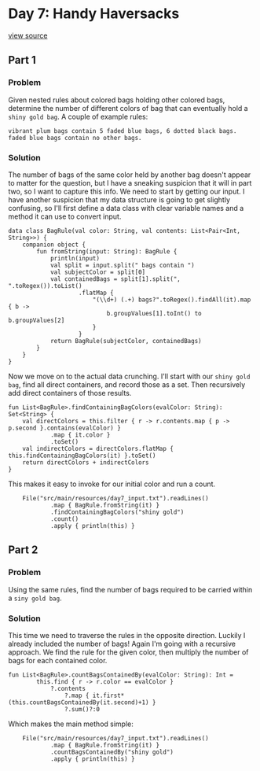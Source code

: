 # Day 7: Handy Haversacks
[view source](/src/main/kotlin/day7/Day7.kt)
## Part 1
### Problem
Given nested rules about colored bags holding other colored bags, determine
the number of different colors of bag that can eventually hold a `shiny gold bag`.
A couple of example rules:
```
vibrant plum bags contain 5 faded blue bags, 6 dotted black bags.
faded blue bags contain no other bags.
```
### Solution
The number of bags of the same color held by another bag doesn't appear
to matter for the question, but I have a sneaking suspicion that it
will in part two, so I want to capture this info.
We need to start by getting our input. I have another suspicion that
my data structure is going to get slightly confusing, so I'll first define
a data class with clear variable names and a method it can use to convert input.
```
data class BagRule(val color: String, val contents: List<Pair<Int, String>>) {
    companion object {
        fun fromString(input: String): BagRule {
            println(input)
            val split = input.split(" bags contain ")
            val subjectColor = split[0]
            val containedBags = split[1].split(", ".toRegex()).toList()
                    .flatMap {
                        "(\\d+) (.+) bags?".toRegex().findAll(it).map { b ->
                            b.groupValues[1].toInt() to b.groupValues[2]
                        }
                    }
            return BagRule(subjectColor, containedBags)
        }
    }
}
```
Now we move on to the actual data crunching. I'll start with our `shiny gold bag`, 
find all direct containers, and record those as a set. Then recursively add direct 
containers of those results.
```
fun List<BagRule>.findContainingBagColors(evalColor: String): Set<String> {
    val directColors = this.filter { r -> r.contents.map { p -> p.second }.contains(evalColor) }
            .map { it.color }
            .toSet()
    val indirectColors = directColors.flatMap { this.findContainingBagColors(it) }.toSet()
    return directColors + indirectColors
}
```
This makes it easy to invoke for our initial color and run a count.
```
    File("src/main/resources/day7_input.txt").readLines()
            .map { BagRule.fromString(it) }
            .findContainingBagColors("shiny gold")
            .count()
            .apply { println(this) }
```

## Part 2
### Problem
Using the same rules, find the number of bags required to be carried within a `siny gold bag`.
### Solution
This time we need to traverse the rules in the opposite direction. Luckily I already included
the number of bags! Again I'm going with a recursive approach. We find the rule for the given
color, then multiply the number of bags for each contained color.
```
fun List<BagRule>.countBagsContainedBy(evalColor: String): Int =
        this.find { r -> r.color == evalColor }
            ?.contents
                ?.map { it.first*(this.countBagsContainedBy(it.second)+1) }
                ?.sum()?:0
```
Which makes the main method simple:
```
    File("src/main/resources/day7_input.txt").readLines()
            .map { BagRule.fromString(it) }
            .countBagsContainedBy("shiny gold")
            .apply { println(this) }
```